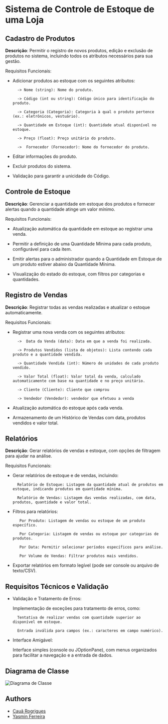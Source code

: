 # Sistema de Controle de Estoque de uma Loja


## Cadastro de Produtos

**Descrição**: Permitir o registro de novos produtos, edição e exclusão de produtos no sistema,
incluindo todos os atributos necessários para sua gestão.

Requisitos Funcionais:
- Adicionar produtos ao estoque com os seguintes atributos:

        -> Nome (string): Nome do produto.

        -> Código (int ou string): Código único para identificação do produto.

        -> Categoria (Categoria): Categoria à qual o produto pertence (ex.: eletrônicos, vestuário).

        -> Quantidade em Estoque (int): Quantidade atual disponível no estoque.

        -> Preço (float): Preço unitário do produto.

        ->  Fornecedor (Fornecedor): Nome do fornecedor do produto.

- Editar informações do produto.
- Excluir produtos do sistema.
- Validação para garantir a unicidade do Código.

## Controle de Estoque
**Descrição**: Gerenciar a quantidade em estoque dos produtos e fornecer alertas quando a quantidade
atinge um valor mínimo.

Requisitos Funcionais:
- Atualização automática da quantidade em estoque ao registrar uma venda.
  
- Permitir a definição de uma Quantidade Mínima para cada produto, configurável para cada item.
  
- Emitir alertas para o administrador quando a Quantidade em Estoque de um produto estiver abaixo da Quantidade Mínima.
  
- Visualização do estado do estoque, com filtros por categorias e quantidades.

## Registro de Vendas
**Descrição**: Registrar todas as vendas realizadas e atualizar o estoque automaticamente.

Requisitos Funcionais:
- Registrar uma nova venda com os seguintes atributos:

        ->  Data da Venda (data): Data em que a venda foi realizada.

        -> Produtos Vendidos (lista de objetos): Lista contendo cada produto e a quantidade vendida.

        -> Quantidade Vendida (int): Número de unidades de cada produto vendido.

        -> Valor Total (float): Valor total da venda, calculado automaticamente com base na quantidade e no preço unitário.

        -> Cliente (Cliente): Cliente que comprou

        -> Vendedor (Vendedor): vendedor que efetuou a venda

- Atualização automática do estoque após cada venda.

- Armazenamento de um Histórico de Vendas com data, produtos vendidos e valor total.

## Relatórios
**Descrição**: Gerar relatórios de vendas e estoque, com opções de filtragem para ajudar na análise.

Requisitos Funcionais:
- Gerar relatórios de estoque e de vendas, incluindo:

        Relatório de Estoque: Listagem da quantidade atual de produtos em estoque, indicando produtos em quantidade mínima.

        Relatório de Vendas: Listagem das vendas realizadas, com data, produtos, quantidade e valor total.

- Filtros para relatórios:

         Por Produto: Listagem de vendas ou estoque de um produto específico.

         Por Categoria: Listagem de vendas ou estoque por categorias de produtos.

         Por Data: Permitir selecionar períodos específicos para análise.

         Por Volume de Vendas: Filtrar produtos mais vendidos.

- Exportar relatórios em formato legível (pode ser console ou arquivo de texto/CSV).

## Requisitos Técnicos e Validação

- Validação e Tratamento de Erros:

    Implementação de exceções para tratamento de erros, como:

        Tentativa de realizar vendas com quantidade superior ao disponível em estoque.

        Entrada inválida para campos (ex.: caracteres em campo numérico).

- Interface Amigável:

    Interface simples (console ou JOptionPane), com menus organizados para facilitar a navegação e a entrada de dados.


## Diagrama de Classe

![Diagrama de Classe](https://via.placeholder.com/468x300?text=App+Screenshot+Here)

## Authors
- [Cauã Rogrigues](https://github.com/stelladesolaria)
- [Yasmin Ferreira](https://github.com/YasminFerreira0)

